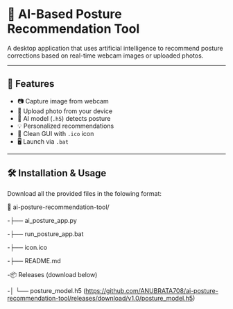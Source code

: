 # 🤖 AI-Based Posture Recommendation Tool

A desktop application that uses artificial intelligence to recommend posture corrections based on real-time webcam images or uploaded photos.

---

## 📌 Features

- 📷 Capture image from webcam
- 📁 Upload photo from your device
- 🧠 AI model (`.h5`) detects posture
- 💡 Personalized recommendations
- 🎨 Clean GUI with `.ico` icon
- 🖥️ Launch via `.bat` 

---

## 🛠️ Installation & Usage
Download all the provided files in the folowing format:

📁 ai-posture-recommendation-tool/

-├── ai_posture_app.py

-├── run_posture_app.bat

-├── icon.ico

-├── README.md

-📦 Releases (download below)

-│ └── posture_model.h5 (https://github.com/ANUBRATA708/ai-posture-recommendation-tool/releases/download/v1.0/posture_model.h5)






